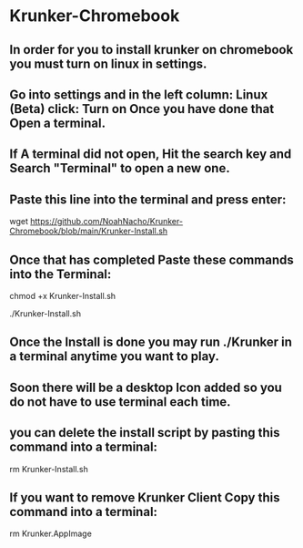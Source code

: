 # Krunker-Chromebook
In order for you to install krunker on chromebook you must turn on linux in settings.
-
 Go into settings and in the left column: Linux (Beta)
 click: Turn on
Once you have done that Open a terminal.
-
If A terminal did not open, Hit the search key and Search "Terminal" to open a new one.
-
Paste this line into the terminal and press enter:
-
wget https://github.com/NoahNacho/Krunker-Chromebook/blob/main/Krunker-Install.sh

Once that has completed Paste these commands into the Terminal:
-
chmod +x Krunker-Install.sh

./Krunker-Install.sh

Once the Install is done you may run ./Krunker in a terminal anytime you want to play.
-
Soon there will be a desktop Icon added so you do not have to use terminal each time.
-
you can delete the install script by pasting this command into a terminal:
-

rm Krunker-Install.sh

If you want to remove Krunker Client Copy this command into a terminal:
-
rm Krunker.AppImage
